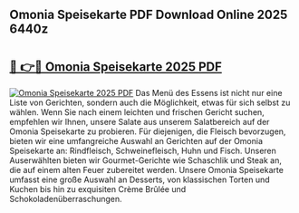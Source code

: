 ## Omonia Speisekarte PDF Download Online 2025 6440z

# <h2><a href="http://gc8oyu.nevu.top/?p=Omonia+Speisekarte">🔗 👉🔴 Omonia Speisekarte 2025 PDF</a></h2>

[![Omonia Speisekarte 2025 PDF](https://i.imgur.com/dBaPXMq.png)](http://gc8oyu.nevu.top/?p=Omonia+Speisekarte)
Das Menü des Essens ist nicht nur eine Liste von Gerichten, sondern auch die Möglichkeit, etwas für sich selbst zu wählen. Wenn Sie nach einem leichten und frischen Gericht suchen, empfehlen wir Ihnen, unsere Salate aus unserem Salatbereich auf der Omonia Speisekarte zu probieren. Für diejenigen, die Fleisch bevorzugen, bieten wir eine umfangreiche Auswahl an Gerichten auf der Omonia Speisekarte an: Rindfleisch, Schweinefleisch, Huhn und Fisch. Unseren Auserwählten bieten wir Gourmet-Gerichte wie Schaschlik und Steak an, die auf einem alten Feuer zubereitet werden. Unsere Omonia Speisekarte umfasst eine große Auswahl an Desserts, von klassischen Torten und Kuchen bis hin zu exquisiten Crème Brûlée und Schokoladenüberraschungen.
